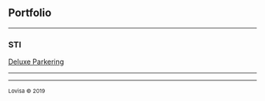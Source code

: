 ## Portfolio

---

### STI

[Deluxe Parkering](/Lovisa-Deluxe-Parkering)

---






---
<p style="font-size:11px">Lovisa &copy 2019</a></p>
